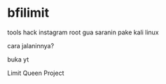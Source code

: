 # bfilimit
tools hack instagram root
gua saranin pake kali linux


cara jalaninnya?

buka yt

Limit Queen Project
